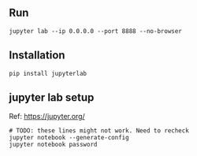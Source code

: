 ## Run
```
jupyter lab --ip 0.0.0.0 --port 8888 --no-browser
```

## Installation
```
pip install jupyterlab
```

## jupyter lab setup
Ref: https://jupyter.org/
```
# TODO: these lines might not work. Need to recheck
jupyter notebook --generate-config
jupyter notebook password
```
